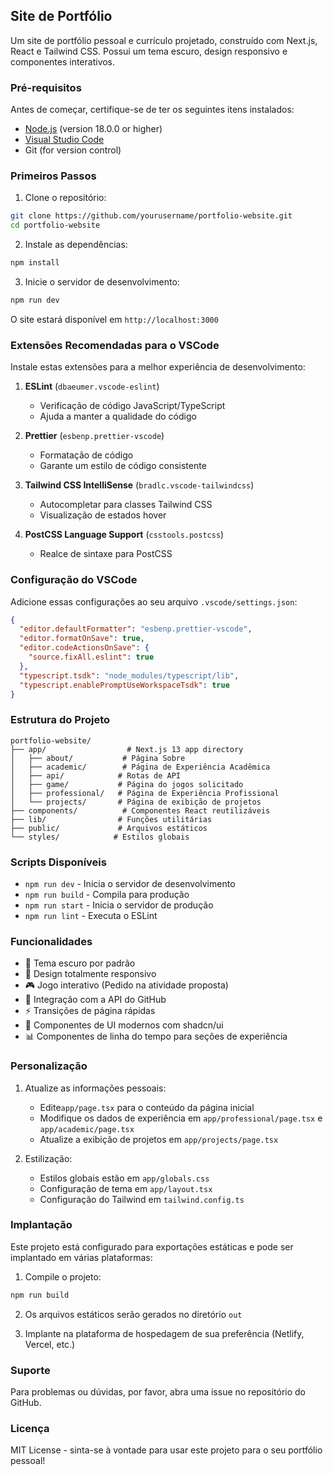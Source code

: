 ## Site de Portfólio

Um site de portfólio pessoal e currículo projetado, construído com Next.js, React e Tailwind CSS. Possui um tema escuro, design responsivo e componentes interativos.

### Pré-requisitos

Antes de começar, certifique-se de ter os seguintes itens instalados:
- [Node.js](https://nodejs.org/) (version 18.0.0 or higher)
- [Visual Studio Code](https://code.visualstudio.com/)
- Git (for version control)

### Primeiros Passos

1. Clone o repositório:
```bash
git clone https://github.com/yourusername/portfolio-website.git
cd portfolio-website
```

2. Instale as dependências:
```bash
npm install
```

3. Inicie o servidor de desenvolvimento:
```bash
npm run dev
```

O site estará disponível em `http://localhost:3000`

### Extensões Recomendadas para o VSCode

Instale estas extensões para a melhor experiência de desenvolvimento:

1. **ESLint** (`dbaeumer.vscode-eslint`)
   - Verificação de código JavaScript/TypeScript
   - Ajuda a manter a qualidade do código

2. **Prettier** (`esbenp.prettier-vscode`)
   - Formatação de código
   - Garante um estilo de código consistente

3. **Tailwind CSS IntelliSense** (`bradlc.vscode-tailwindcss`)
   - Autocompletar para classes Tailwind CSS
   - Visualização de estados hover

4. **PostCSS Language Support** (`csstools.postcss`)
   - Realce de sintaxe para PostCSS

### Configuração do VSCode

Adicione essas configurações ao seu arquivo `.vscode/settings.json`:

```json
{
  "editor.defaultFormatter": "esbenp.prettier-vscode",
  "editor.formatOnSave": true,
  "editor.codeActionsOnSave": {
    "source.fixAll.eslint": true
  },
  "typescript.tsdk": "node_modules/typescript/lib",
  "typescript.enablePromptUseWorkspaceTsdk": true
}
```

### Estrutura do Projeto

```
portfolio-website/
├── app/                  # Next.js 13 app directory
│   ├── about/           # Página Sobre
│   ├── academic/        # Página de Experiência Acadêmica
│   ├── api/            # Rotas de API
│   ├── game/           # Página do jogos solicitado
│   ├── professional/   # Página de Experiência Profissional
│   └── projects/       # Página de exibição de projetos
├── components/          # Componentes React reutilizáveis
├── lib/                # Funções utilitárias
├── public/             # Arquivos estáticos
└── styles/            # Estilos globais
```

### Scripts Disponíveis

- `npm run dev` - Inicia o servidor de desenvolvimento
- `npm run build` - Compila para produção
- `npm run start` - Inicia o servidor de produção
- `npm run lint` - Executa o ESLint

### Funcionalidades

- 🌙 Tema escuro por padrão
- 📱 Design totalmente responsivo
- 🎮 Jogo interativo (Pedido na atividade proposta)
- 🔄 Integração com a API do GitHub
- ⚡ Transições de página rápidas
- 🎨 Componentes de UI modernos com shadcn/ui
- 📊 Componentes de linha do tempo para seções de experiência

### Personalização

1. Atualize as informações pessoais:
   - Edite`app/page.tsx` para o conteúdo da página inicial
   - Modifique os dados de experiência em `app/professional/page.tsx` e `app/academic/page.tsx`
   - Atualize a exibição de projetos em `app/projects/page.tsx`

2. Estilização:
   - Estilos globais estão em `app/globals.css`
   - Configuração de tema em `app/layout.tsx`
   - Configuração do Tailwind em `tailwind.config.ts`

### Implantação

Este projeto está configurado para exportações estáticas e pode ser implantado em várias plataformas:

1. Compile o projeto:
```bash
npm run build
```

2. Os arquivos estáticos serão gerados no diretório `out` 

3. Implante na plataforma de hospedagem de sua preferência (Netlify, Vercel, etc.)

### Suporte

Para problemas ou dúvidas, por favor, abra uma issue no repositório do GitHub.

### Licença

MIT License - sinta-se à vontade para usar este projeto para o seu portfólio pessoal!